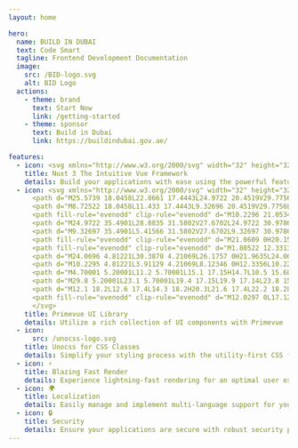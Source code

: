 ```yaml
---
layout: home

hero:
  name: BUILD IN DUBAI
  text: Code Smart
  tagline: Frontend Development Documentation
  image:
    src: /BID-logo.svg
    alt: BID Logo
  actions:
    - theme: brand
      text: Start Now
      link: /getting-started
    - theme: sponsor
      text: Build in Dubai
      link: https://buildindubai.gov.ae/

features:
  - icon: <svg xmlns="http://www.w3.org/2000/svg" width="32" height="32" viewBox="0 0 300 200"><path d="M168 200H279C282.542 200 285.932 198.756 289 197C292.068 195.244 295.23 193.041 297 190C298.77 186.959 300.002 183.51 300 179.999C299.998 176.488 298.773 173.04 297 170.001L222 41C220.23 37.96 218.067 35.7552 215 34C211.933 32.2448 207.542 31 204 31C200.458 31 197.067 32.2448 194 34C190.933 35.7552 188.77 37.96 187 41L168 74L130 9.99764C128.228 6.95784 126.068 3.75491 123 2C119.932 0.245087 116.542 0 113 0C109.458 0 106.068 0.245087 103 2C99.9323 3.75491 96.7717 6.95784 95 9.99764L2 170.001C0.226979 173.04 0.00154312 176.488 1.90993e-06 179.999C-0.0015393 183.51 0.229648 186.959 2 190C3.77035 193.04 6.93245 195.244 10 197C13.0675 198.756 16.4578 200 20 200H90C117.737 200 137.925 187.558 152 164L186 105L204 74L259 168H186L168 200ZM89 168H40L113 42L150 105L125.491 147.725C116.144 163.01 105.488 168 89 168Z" fill="#00DC82"></path></svg>
    title: Nuxt 3 The Intuitive Vue Framework
    details: Build your applications with ease using the powerful features of Nuxt 3
  - icon: <svg xmlns="http://www.w3.org/2000/svg" width="32" height="32" viewBox="0 0 300 200">
      <path d="M25.5739 18.0458L22.8661 17.4443L24.9722 20.4519V29.7756L32.193 23.7603V13.5344L28.8835 14.7374L25.5739 18.0458Z" fill="red"></path>
      <path d="M8.72522 18.0458L11.433 17.4443L9.32696 20.4519V29.7756L2.10609 23.7603V13.5344L5.41565 14.7374L8.72522 18.0458Z" fill="red"></path>
      <path fill-rule="evenodd" clip-rule="evenodd" d="M10.2296 21.0534L12.6365 17.4443L14.1409 18.3466H20.1582L21.6626 17.4443L24.0696 21.0534V34.5878L22.2643 37.2947L20.1582 39.4H14.1409L12.0348 37.2947L10.2296 34.5878V21.0534Z" fill="red"></path>
      <path d="M24.9722 35.4901L28.8835 31.5802V27.6702L24.9722 30.9786V35.4901Z" fill="red"></path>
      <path d="M9.32697 35.4901L5.41566 31.5802V27.6702L9.32697 30.9786V35.4901Z" fill="red"></path>
      <path fill-rule="evenodd" clip-rule="evenodd" d="M21.0609 0H20.1583V5.7988L21.8141 1.78842L21.0609 0ZM19.5762 7.20849L18.9548 7.51908V0H17.7513V11.6281L19.5762 7.20849ZM17.7513 14.2483L22.3605 3.08549L23.4678 5.7145L19.8574 17.1435H17.7513V14.2483ZM16.5478 11.6718V0H15.3443V7.51908L14.8434 7.26869L16.5478 11.6718ZM14.1409 5.45385V0H13.2383L12.6085 1.49519L14.1409 5.45385ZM12.0497 2.82181L16.5478 14.4419V17.1435H14.7426L10.8313 5.7145L12.0497 2.82181Z" fill="var(--text-color)"></path>
      <path fill-rule="evenodd" clip-rule="evenodd" d="M1.80522 12.3313L14.7426 17.1435H15.0435L11.1322 5.71452L0 4.81223L1.80522 12.3313ZM32.7948 12.3313L19.8574 17.1435H19.5565L23.167 5.71452L34.6 4.81223L32.7948 12.3313Z" fill="red"></path>
      <path d="M24.0696 4.81221L30.3878 4.21069L26.1757 0H21.9635L24.0696 4.81221Z" fill="var(--text-color)"></path>
      <path d="M10.2295 4.81221L3.91129 4.21069L8.12346 0H12.3356L10.2295 4.81221Z" fill="var(--text-color)"></path>
      <path d="M4.70001 5.20001L11.2 5.70001L15.1 17.15H14.7L10.5 15.6L4.70001 5.20001Z" fill="var(--text-color)"></path>
      <path d="M29.8 5.20001L23.1 5.70001L19.4 17.15L19.9 17.14L23.8 15.7L29.8 5.20001Z" fill="var(--text-color)"></path>
      <path d="M12.1 18.2L12.6 17.4L14.3 18.2H20.3L21.6 17.4L22.2 18.2L17.15 26.8L12.1 18.2Z" fill="var(--text-color)"></path>
      <path fill-rule="evenodd" clip-rule="evenodd" d="M12.0297 0L17.1214 13.1536L22.5526 0H12.0297Z" fill="red"></path>
      </svg>
    title: Primevue UI Library
    details: Utilize a rich collection of UI components with Primevue
  - icon:
      src: /unocss-logo.svg
    title: Unocss for CSS Classes
    details: Simplify your styling process with the utility-first CSS framework, Unocss
  - icon: ⚡
    title: Blazing Fast Render
    details: Experience lightning-fast rendering for an optimal user experience
  - icon: 🌍
    title: Localization
    details: Easily manage and implement multi-language support for your applications
  - icon: 🔒
    title: Security
    details: Ensure your applications are secure with robust security practices and tools
---
```


<style>
:root {
  --vp-home-hero-name-color: transparent;
  --vp-home-hero-name-background: -webkit-linear-gradient(120deg, #3878d3, #3ae0cd);


  --vp-home-hero-image-background-image: linear-gradient(-45deg, #3878d3 50%, #3ae0cd 50%);
  --vp-home-hero-image-filter: blur(50px);
}
.image-src {
  width: 250px;
  height: auto;
}
</style>
